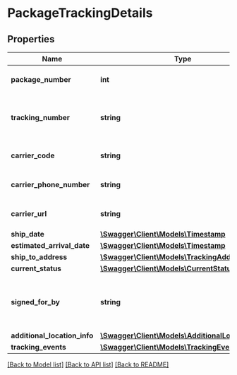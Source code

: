 # PackageTrackingDetails

## Properties
Name | Type | Description | Notes
------------ | ------------- | ------------- | -------------
**package_number** | **int** | The package identifier. | 
**tracking_number** | **string** | The tracking number for the package. | [optional] 
**carrier_code** | **string** | The name of the carrier. | [optional] 
**carrier_phone_number** | **string** | The phone number of the carrier. | [optional] 
**carrier_url** | **string** | The URL of the carrier’s website. | [optional] 
**ship_date** | [**\Swagger\Client\Models\Timestamp**](Timestamp.md) |  | [optional] 
**estimated_arrival_date** | [**\Swagger\Client\Models\Timestamp**](Timestamp.md) |  | [optional] 
**ship_to_address** | [**\Swagger\Client\Models\TrackingAddress**](TrackingAddress.md) |  | [optional] 
**current_status** | [**\Swagger\Client\Models\CurrentStatus**](CurrentStatus.md) |  | [optional] 
**signed_for_by** | **string** | The name of the person who signed for the package. | [optional] 
**additional_location_info** | [**\Swagger\Client\Models\AdditionalLocationInfo**](AdditionalLocationInfo.md) |  | [optional] 
**tracking_events** | [**\Swagger\Client\Models\TrackingEventList**](TrackingEventList.md) |  | [optional] 

[[Back to Model list]](../../README.md#documentation-for-models) [[Back to API list]](../../README.md#documentation-for-api-endpoints) [[Back to README]](../../README.md)

